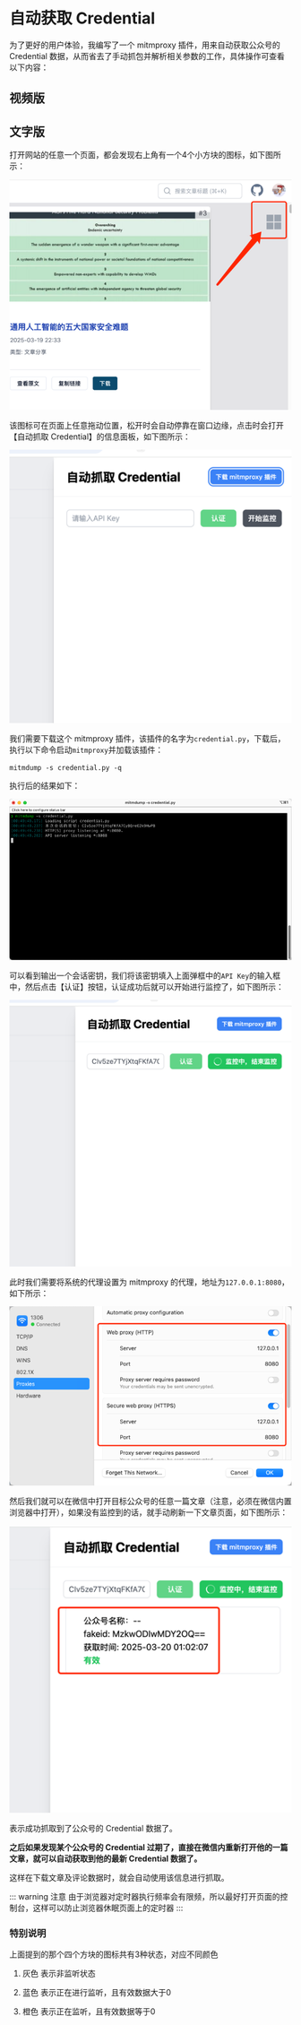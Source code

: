 # 自动获取 Credential

为了更好的用户体验，我编写了一个 mitmproxy 插件，用来自动获取公众号的 Credential 数据，从而省去了手动抓包并解析相关参数的工作，具体操作可查看以下内容：

## 视频版

## 文字版

打开网站的任意一个页面，都会发现右上角有一个4个小方块的图标，如下图所示：

![](../assets/auto-detect-credential/img.png)

该图标可在页面上任意拖动位置，松开时会自动停靠在窗口边缘，点击时会打开【自动抓取 Credential】的信息面板，如下图所示：

![](../assets/auto-detect-credential/img_3.png)

我们需要下载这个 mitmproxy 插件，该插件的名字为`credential.py`，下载后，执行以下命令启动`mitmproxy`并加载该插件：

```shell
mitmdump -s credential.py -q
```

执行后的结果如下：

![](../assets/auto-detect-credential/img_4.png)

可以看到输出一个会话密钥，我们将该密钥填入上面弹框中的`API Key`的输入框中，然后点击【认证】按钮，认证成功后就可以开始进行监控了，如下图所示：

![](../assets/auto-detect-credential/img_5.png)

此时我们需要将系统的代理设置为 mitmproxy 的代理，地址为`127.0.0.1:8080`，如下所示：

![](../assets/auto-detect-credential/img_6.png)

然后我们就可以在微信中打开目标公众号的任意一篇文章（注意，必须在微信内置浏览器中打开），如果没有监控到的话，就手动刷新一下文章页面，如下图所示：

![](../assets/auto-detect-credential/img_7.png)

表示成功抓取到了公众号的 Credential 数据了。

**之后如果发现某个公众号的 Credential 过期了，直接在微信内重新打开他的一篇文章，就可以自动获取到他的最新 Credential 数据了。**

这样在下载文章及评论数据时，就会自动使用该信息进行抓取。

::: warning 注意
由于浏览器对定时器执行频率会有限频，所以最好打开页面的控制台，这样可以防止浏览器休眠页面上的定时器
:::

### 特别说明

上面提到的那个四个方块的图标共有3种状态，对应不同颜色

1. 灰色
表示非监听状态

2. 蓝色
表示正在进行监听，且有效数据大于0

3. 橙色
表示正在监听，且有效数据等于0
